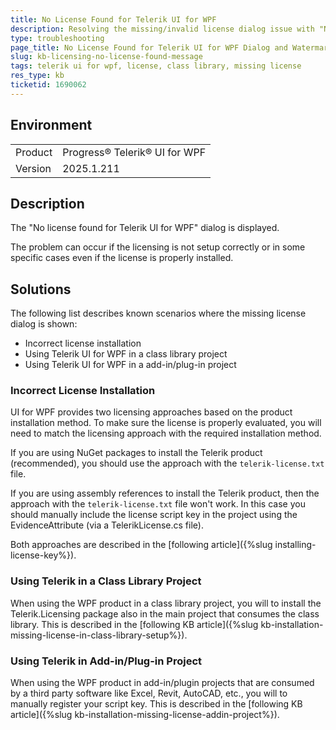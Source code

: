 ```yaml
---
title: No License Found for Telerik UI for WPF
description: Resolving the missing/invalid license dialog issue with "No License Found" message when using Telerik UI for WPF
type: troubleshooting
page_title: No License Found for Telerik UI for WPF Dialog and Watermark Displayed
slug: kb-licensing-no-license-found-message
tags: telerik ui for wpf, license, class library, missing license
res_type: kb
ticketid: 1690062
---
```


## Environment

<table>
<tbody>
<tr>
<td>Product</td>
<td>Progress® Telerik® UI for WPF</td>
</tr>
<tr>
<td>Version</td>
<td>2025.1.211</td>
</tr>
</tbody>
</table>

## Description

The "No license found for Telerik UI for WPF" dialog is displayed.

The problem can occur if the licensing is not setup correctly or in some specific cases even if the license is properly installed. 

## Solutions

The following list describes known scenarios where the missing license dialog is shown:

* Incorrect license installation
* Using Telerik UI for WPF in a class library project
* Using Telerik UI for WPF in a add-in/plug-in project

### Incorrect License Installation

UI for WPF provides two licensing approaches based on the product installation method. To make sure the license is properly evaluated, you will need to match the licensing approach with the required installation method.

If you are using NuGet packages to install the Telerik product (recommended), you should use the approach with the `telerik-license.txt` file. 

If you are using assembly references to install the Telerik product, then the approach with the `telerik-license.txt` file won't work. In this case you should manually include the license script key in the project using the EvidenceAttribute (via a TelerikLicense.cs file).

Both approaches are described in the [following article]({%slug installing-license-key%}).

### Using Telerik in a Class Library Project

When using the WPF product in a class library project, you will to install the Telerik.Licensing package also in the main project that consumes the class library. This is described in the [following KB article]({%slug kb-installation-missing-license-in-class-library-setup%}).

### Using Telerik in Add-in/Plug-in Project

When using the WPF product in add-in/plugin projects that are consumed by a third party software like Excel, Revit, AutoCAD, etc., you will to manually register your script key. This is described in the [following KB article]({%slug kb-installation-missing-license-addin-project%}).



